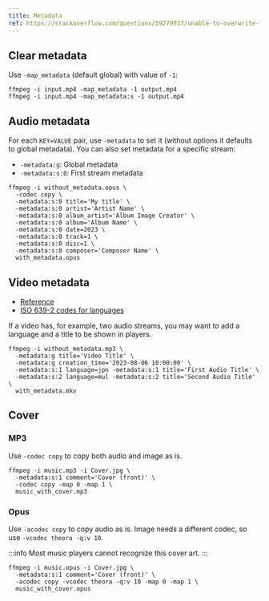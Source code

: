 ```yaml
---
title: Metadata
ref: https://stackoverflow.com/questions/59279937/unable-to-overwrite-ffmpeg-metadata
---
```


## Clear metadata

Use `-map_metadata` (default global) with value of `-1`:

```shell
ffmpeg -i input.mp4 -map_metadata -1 output.mp4
ffmpeg -i input.mp4 -map_metadata:s -1 output.mp4
```

## Audio metadata

For each `KEY=VALUE` pair, use `-metadata` to set it (without options it defaults to global metadata).
You can also set metadata for a specific stream:

- `-metadata:g`: Global metadata
- `-metadata:s:0`: First stream metadata

```shell
ffmpeg -i without_metadata.opus \
  -codec copy \
  -metadata:s:0 title='My title' \
  -metadata:s:0 artist='Artist Name' \
  -metadata:s:0 album_artist='Album Image Creator' \
  -metadata:s:0 album='Album Name' \
  -metadata:s:0 date=2023 \
  -metadata:s:0 track=1 \
  -metadata:s:0 disc=1 \
  -metadata:s:0 composer='Composer Name' \
  with_metadata.opus
```

## Video metadata

- [Reference](https://stackoverflow.com/questions/44351606/ffmpeg-set-the-language-of-an-audio-stream)
- [ISO 639-2 codes for languages](https://en.wikipedia.org/wiki/List_of_ISO_639-2_codes)

If a video has, for example, two audio streams,
you may want to add a language and a title to be shown in players.

```shell
ffmpeg -i without_metadata.mp3 \
  -metadata:g title='Video Title' \
  -metadata:g creation_time='2023-08-06 10:00:00' \
  -metadata:s:1 language=jpn -metadata:s:1 title='First Audio Title' \
  -metadata:s:2 language=mul -metadata:s:2 title='Second Audio Title' \
  with_metadata.mkv
```

## Cover

### MP3

Use `-codec copy` to copy both audio and image as is.

```shell
ffmpeg -i music.mp3 -i Cover.jpg \
  -metadata:s:1 comment='Cover (front)' \
  -codec copy -map 0 -map 1 \
  music_with_cover.mp3
```

### Opus

Use `-acodec copy` to copy audio as is.
Image needs a different codec, so use `-vcodec theora -q:v 10`.

:::info
Most music players cannot recognize this cover art.
:::

```shell
ffmpeg -i music.opus -i Cover.jpg \
  -metadata:s:1 comment='Cover (front)' \
  -acodec copy -vcodec theora -q:v 10 -map 0 -map 1 \
  music_with_cover.opus
```
